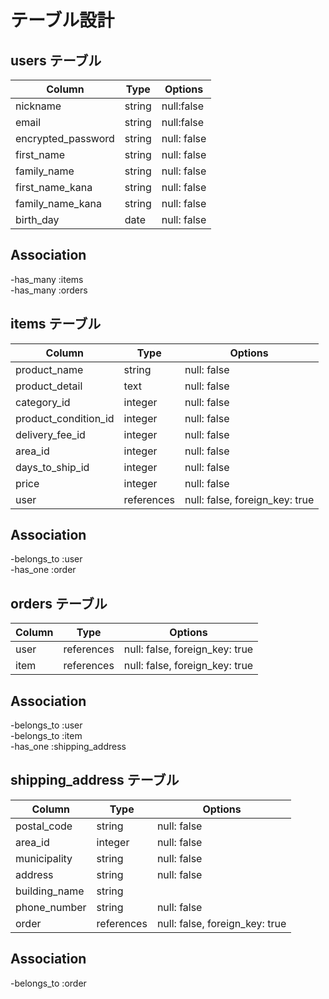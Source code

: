 # テーブル設計

## users テーブル

| Column             | Type   | Options     |  
| ------------------ | ------ | ----------- |
| nickname           | string | null:false  |  
| email              | string | null:false  |  
| encrypted_password | string | null: false |  
| first_name         | string | null: false |  
| family_name        | string | null: false |  
| first_name_kana    | string | null: false |  
| family_name_kana   | string | null: false |  
| birth_day          | date   | null: false |  

## Association  

-has_many :items  
-has_many :orders  

## items テーブル  

| Column               | Type       | Options                        |
| -------------------- | ---------- | ------------------------------ |
| product_name         | string     | null: false                    |  
| product_detail       | text       | null: false                    |  
| category_id          | integer    | null: false                    |  
| product_condition_id | integer    | null: false                    |  
| delivery_fee_id      | integer    | null: false                    |  
| area_id              | integer    | null: false                    |  
| days_to_ship_id      | integer    | null: false                    |  
| price                | integer    | null: false                    |  
| user                 | references | null: false, foreign_key: true |  

## Association  

-belongs_to :user  
-has_one :order  

## orders テーブル  

| Column | Type       | Options                        | 
| ------ | ---------- | ------------------------------ | 
| user   | references | null: false, foreign_key: true |  
| item   | references | null: false, foreign_key: true |  

## Association  

-belongs_to :user  
-belongs_to :item  
-has_one :shipping_address  

## shipping_address テーブル  

| Column        | Type       | Options                        |  
| ------------- | ---------- | ------------------------------ |
| postal_code   | string     | null: false                    |  
| area_id       | integer    | null: false                    |  
| municipality  | string     | null: false                    |  
| address       | string     | null: false                    |  
| building_name | string     |                                |  
| phone_number  | string     | null: false                    |  
| order         | references | null: false, foreign_key: true |  

## Association  

-belongs_to :order  